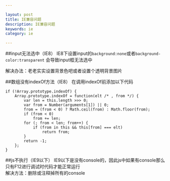 ```yaml
---

layout: post
title: IE兼容问题
description: IE兼容问题
keywords: ie
category: ie

---
```


##input无法选中（IE8）
IE8下设置input的`background:none`或者`background-color:transparent` 会导致input框无法选中

解决办法：老老实实设置背景色吧或者设置个透明背景图片

##数组没有indexOf方法（IE8）
在调用indexOf前添加以下代码

	if (!Array.prototype.indexOf) {
		Array.prototype.indexOf = function(elt /* , from */) {
			var len = this.length >>> 0;
			var from = Number(arguments[1]) || 0;
			from = (from < 0) ? Math.ceil(from) : Math.floor(from);
			if (from < 0)
				from += len;
			for (; from < len; from++) {
				if (from in this && this[from] === elt)
					return from;
			}
			return -1;
		};
	}

##js不执行（IE9以下）
IE9以下是没有console的，因此js中如果有console那么只有F12进行调试时代码才能正常运行  
解决方法：删除或注释掉所有的console
